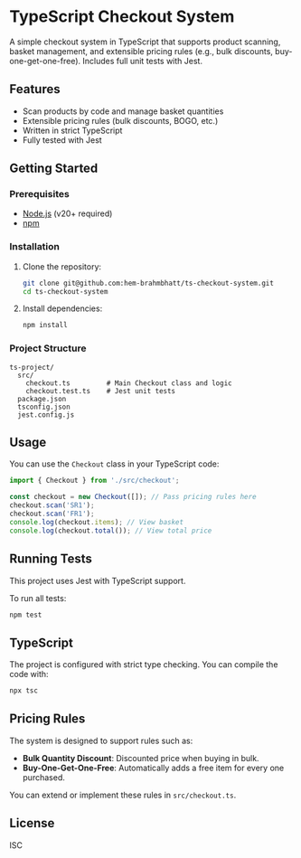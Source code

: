 # TypeScript Checkout System

A simple checkout system in TypeScript that supports product scanning, basket management, and extensible pricing rules (e.g., bulk discounts, buy-one-get-one-free). Includes full unit tests with Jest.

## Features

- Scan products by code and manage basket quantities
- Extensible pricing rules (bulk discounts, BOGO, etc.)
- Written in strict TypeScript
- Fully tested with Jest

## Getting Started

### Prerequisites

- [Node.js](https://nodejs.org/) (v20+ required)
- [npm](https://www.npmjs.com/)

### Installation

1. Clone the repository:
   ```bash
   git clone git@github.com:hem-brahmbhatt/ts-checkout-system.git
   cd ts-checkout-system
   ```

2. Install dependencies:
   ```bash
   npm install
   ```

### Project Structure

```
ts-project/
  src/
    checkout.ts         # Main Checkout class and logic
    checkout.test.ts    # Jest unit tests
  package.json
  tsconfig.json
  jest.config.js
```

## Usage

You can use the `Checkout` class in your TypeScript code:

```typescript
import { Checkout } from './src/checkout';

const checkout = new Checkout([]); // Pass pricing rules here
checkout.scan('SR1');
checkout.scan('FR1');
console.log(checkout.items); // View basket
console.log(checkout.total()); // View total price
```

## Running Tests

This project uses Jest with TypeScript support.

To run all tests:
```bash
npm test
```

## TypeScript

The project is configured with strict type checking. You can compile the code with:
```bash
npx tsc
```

## Pricing Rules

The system is designed to support rules such as:

- **Bulk Quantity Discount**: Discounted price when buying in bulk.
- **Buy-One-Get-One-Free**: Automatically adds a free item for every one purchased.

You can extend or implement these rules in `src/checkout.ts`.

## License

ISC 